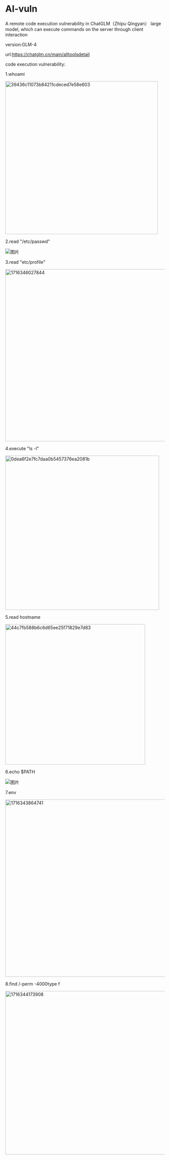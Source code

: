 # AI-vuln
A remote code execution vulnerability in ChatGLM（Zhipu Qingyan） large model, which can execute commands on the server through client interaction

version:GLM-4

url:https://chatglm.cn/main/alltoolsdetail

code execution vulnerability:

1.whoami

<img width="482" alt="39436c11073b84211cdeced7e58e603" src="https://github.com/Sadw11v/AI-vuln/assets/130206491/8fde1dc2-de24-4c82-8c16-fe4a5b5330e8">


2.read "/etc/passwd"

![图片](https://github.com/Sadw11v/AI-vuln/assets/130206491/4e1c9897-7cd2-492c-ba26-4fba751bb9fc)


3.read "etc/profile"

<img width="542" alt="1716346027844" src="https://github.com/Sadw11v/AI-vuln/assets/130206491/19ae6185-026b-4ea4-be3e-4bc8bcec8e0a">


4.execute "ls -l"

<img width="486" alt="0dea6f2e7fc7daa0b5457376ea2081b" src="https://github.com/Sadw11v/AI-vuln/assets/130206491/ab8beb3d-059e-49c7-aace-20f23c25d7ab">


5.read hostname

<img width="442" alt="44c7fb588b6c6d65ee25f71829e7d83" src="https://github.com/Sadw11v/AI-vuln/assets/130206491/62142867-b3b9-4724-bc0b-23dfa21ecccb">


6.echo $PATH

![图片](https://github.com/Sadw11v/AI-vuln/assets/130206491/9e534616-43ed-425e-adc3-9ec4c38d0f51)

7.env

<img width="558" alt="1716343864741" src="https://github.com/Sadw11v/AI-vuln/assets/130206491/3db97776-192f-4b0f-b92c-fafa99202572">

8.find /-perm -4000type f

<img width="515" alt="1716344173908" src="https://github.com/Sadw11v/AI-vuln/assets/130206491/337ed454-f0c5-404a-83ff-917dbb9a3609">





